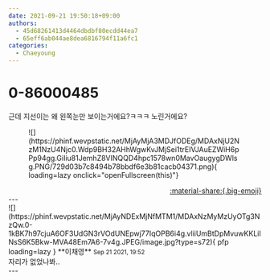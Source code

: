 ```yaml
---
date: 2021-09-21 19:50:18+09:00
authors:
  - 45d68261413d4464dbdbf80ecdd44ea7
  - 65eff6ab044ae8dea6816794f11a6fc1
categories:
  - Chaeyoung
---
```


# 0-86000485

<div class="post-container" markdown="1">
<div class="content-container md-sidebar__scrollwrap" markdown="1">

근데 지선이는 왜 왼쪽눈만 보이는거에요?ㅋㅋㅋ 노린거에요?
<figure markdown="1">
![](https://phinf.wevpstatic.net/MjAyMjA3MDJfODEg/MDAxNjU2NzM1NzU4Njc0.Wdp9BH32AHhWgwKvJMjSei1trEIVJAuEZWiH6pPp94gg.GiIiu81JemhZ8VINQQD4hpc1578wn0MavOaugygDWlsg.PNG/729d03b7c8494b78bbdf6e3b81cacb04371.png){ loading=lazy onclick="openFullscreen(this)"}
</figure>


</div>
</div>

<div style="text-align: right;" markdown="1">
<a href="https://weverse.io/fromis9/fanpost/0-86000485" style="text-align: right;">:material-share:{.big-emoji}</a>
</div>
---

<div class="comments-container md-sidebar__scrollwrap" markdown="1">
<div class="comment" markdown="1">
<div class='id-container' markdown="1">
![](https://phinf.wevpstatic.net/MjAyNDExMjNfMTM1/MDAxNzMyMzUyOTg3NzQw.0-1kBK7h97cjuA6OF3UdGN3rVOdUNEpwj77IqOPB6i4g.vliiUmBtDpMvuwKKLiINsS6K5Bkw-MVA48Em7A6-7v4g.JPEG/image.jpg?type=s72){ pfp loading=lazy }
**<span class="artist">이채영</span>** <small>Sep 21 2021, 19:52</small><br>
</div>
<div class='comment-body' markdown="1">
자리가 없었나봐..
</div>
</div>
</div>
---
